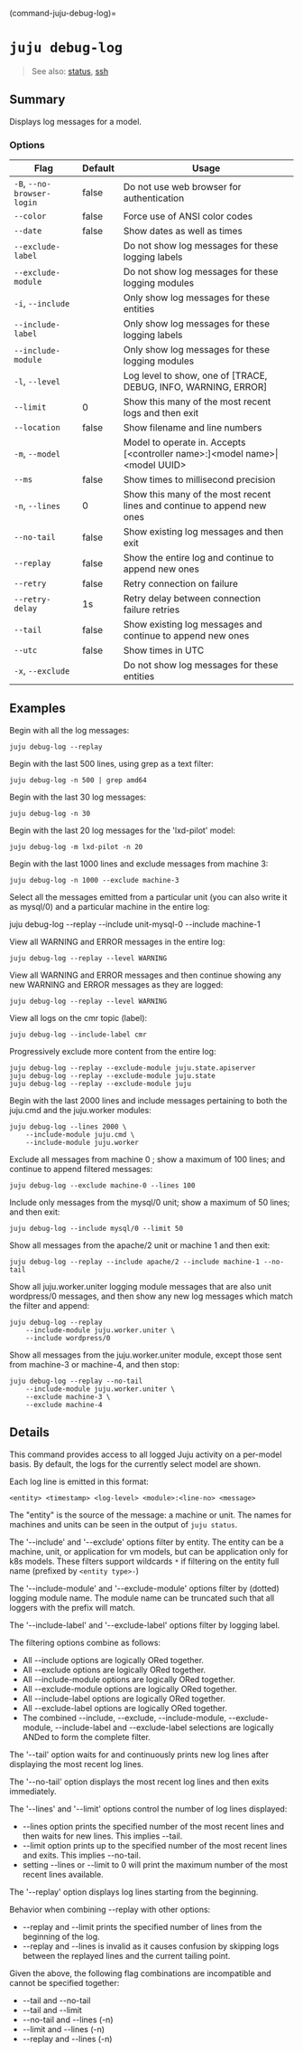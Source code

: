 (command-juju-debug-log)=
# `juju debug-log`
> See also: [status](#status), [ssh](#ssh)

## Summary
Displays log messages for a model.

### Options
| Flag | Default | Usage |
| --- | --- | --- |
| `-B`, `--no-browser-login` | false | Do not use web browser for authentication |
| `--color` | false | Force use of ANSI color codes |
| `--date` | false | Show dates as well as times |
| `--exclude-label` |  | Do not show log messages for these logging labels |
| `--exclude-module` |  | Do not show log messages for these logging modules |
| `-i`, `--include` |  | Only show log messages for these entities |
| `--include-label` |  | Only show log messages for these logging labels |
| `--include-module` |  | Only show log messages for these logging modules |
| `-l`, `--level` |  | Log level to show, one of [TRACE, DEBUG, INFO, WARNING, ERROR] |
| `--limit` | 0 | Show this many of the most recent logs and then exit |
| `--location` | false | Show filename and line numbers |
| `-m`, `--model` |  | Model to operate in. Accepts [&lt;controller name&gt;:]&lt;model name&gt;&#x7c;&lt;model UUID&gt; |
| `--ms` | false | Show times to millisecond precision |
| `-n`, `--lines` | 0 | Show this many of the most recent lines and continue to append new ones |
| `--no-tail` | false | Show existing log messages and then exit |
| `--replay` | false | Show the entire log and continue to append new ones |
| `--retry` | false | Retry connection on failure |
| `--retry-delay` | 1s | Retry delay between connection failure retries |
| `--tail` | false | Show existing log messages and continue to append new ones |
| `--utc` | false | Show times in UTC |
| `-x`, `--exclude` |  | Do not show log messages for these entities |

## Examples


Begin with all the log messages:

    juju debug-log --replay

Begin with the last 500 lines, using grep as a text filter:

    juju debug-log -n 500 | grep amd64

Begin with the last 30 log messages:

    juju debug-log -n 30

Begin with the last 20 log messages for the 'lxd-pilot' model:

    juju debug-log -m lxd-pilot -n 20

Begin with the last 1000 lines and exclude messages from machine 3:

    juju debug-log -n 1000 --exclude machine-3

Select all the messages emitted from a particular unit (you can also write it as
 mysql/0) and a particular machine in the entire log:

juju debug-log --replay --include unit-mysql-0 --include machine-1

View all WARNING and ERROR messages in the entire log:

    juju debug-log --replay --level WARNING

View all WARNING and ERROR messages and then continue showing any
new WARNING and ERROR messages as they are logged:

    juju debug-log --replay --level WARNING

View all logs on the cmr topic (label):

    juju debug-log --include-label cmr

Progressively exclude more content from the entire log:

    juju debug-log --replay --exclude-module juju.state.apiserver
    juju debug-log --replay --exclude-module juju.state
    juju debug-log --replay --exclude-module juju

Begin with the last 2000 lines and include messages pertaining to both the
juju.cmd and the juju.worker modules:

    juju debug-log --lines 2000 \
        --include-module juju.cmd \
        --include-module juju.worker

Exclude all messages from machine 0 ; show a maximum of 100 lines; and continue to
append filtered messages:

    juju debug-log --exclude machine-0 --lines 100

Include only messages from the mysql/0 unit; show a maximum of 50 lines; and then
exit:

    juju debug-log --include mysql/0 --limit 50

Show all messages from the apache/2 unit or machine 1 and then exit:

    juju debug-log --replay --include apache/2 --include machine-1 --no-tail

Show all juju.worker.uniter logging module messages that are also unit
wordpress/0 messages, and then show any new log messages which match the
filter and append:

    juju debug-log --replay
        --include-module juju.worker.uniter \
        --include wordpress/0

Show all messages from the juju.worker.uniter module, except those sent from
machine-3 or machine-4, and then stop:

    juju debug-log --replay --no-tail
        --include-module juju.worker.uniter \
        --exclude machine-3 \
        --exclude machine-4



## Details

This command provides access to all logged Juju activity on a per-model
basis. By default, the logs for the currently select model are shown.

Each log line is emitted in this format:

    <entity> <timestamp> <log-level> <module>:<line-no> <message>

The "entity" is the source of the message: a machine or unit. The names for
machines and units can be seen in the output of `juju status`.

The '--include' and '--exclude' options filter by entity. The entity can be
a machine, unit, or application for vm models, but can be application only
for k8s models. These filters support wildcards `*` if filtering on the
entity full name (prefixed by `<entity type>-`)

The '--include-module' and '--exclude-module' options filter by (dotted)
logging module name. The module name can be truncated such that all loggers
with the prefix will match.

The '--include-label' and '--exclude-label' options filter by logging label.

The filtering options combine as follows:
* All --include options are logically ORed together.
* All --exclude options are logically ORed together.
* All --include-module options are logically ORed together.
* All --exclude-module options are logically ORed together.
* All --include-label options are logically ORed together.
* All --exclude-label options are logically ORed together.
* The combined --include, --exclude, --include-module, --exclude-module,
  --include-label and --exclude-label selections are logically ANDed to form
  the complete filter.

The '--tail' option waits for and continuously prints new log lines after displaying the most recent log lines.

The '--no-tail' option displays the most recent log lines and then exits immediately.

The '--lines' and '--limit' options control the number of log lines displayed:
* --lines option prints the specified number of the most recent lines and then waits for new lines. This implies --tail.
* --limit option prints up to the specified number of the most recent lines and exits. This implies --no-tail.
* setting --lines or --limit to 0 will print the maximum number of the most recent lines available.

The '--replay' option displays log lines starting from the beginning.

Behavior when combining --replay with other options:
* --replay and --limit prints the specified number of lines from the beginning of the log.
* --replay and --lines is invalid as it causes confusion by skipping logs between the replayed lines and the current tailing point.

Given the above, the following flag combinations are incompatible and cannot be specified together:
* --tail and --no-tail
* --tail and --limit
* --no-tail and --lines (-n)
* --limit and --lines (-n)
* --replay and --lines (-n)